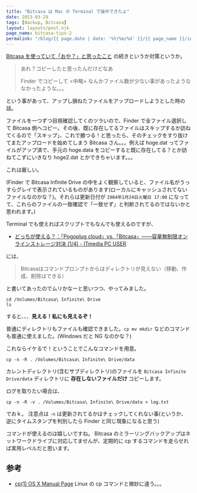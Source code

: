 ```yaml
---
title: "Bitcasa は Mac の Terminal で操作できたよ"
date: 2013-03-29
tags: [Backup, Bitcasa]
layout: layouts/post.njk
page_name: bitcasa-tips-2
permalink: "/blog/{{ page.date | date: '%Y/%m/%d' }}/{{ page_name }}/index.html"
---
```

[Bitcasa を使っていて「おや？」と思ったこと](http://amay077.github.com/blog/2013/03/25/bitcasa-tips-1/) の続きというか対策というか。
<!--more-->
>あれ？コピーしたと思ったんだけどなあ
>
>Finder でコピーして <中略> なんかファイル数が少ない事があったようななかったような。。。

という事があって、アップし損ねたファイルをアップロードしようとした時の話。

ファイルを一つずつ目視確認してくのツラいので、Finder で全ファイル選択して Bitcasa 側へコピー。その後、既に存在してるファイルはスキップするか訪ねてくるので「スキップ」、これで勝つる！と思ったら、そのチェックをすり抜けてまたアップロードを始めてしまう Bitcasa さん。。。例えば hoge.dat ってファイルがアップ済で、手元の hoge.data をコピーすると既に存在してる？とか訪ねてこずにいきなり hoge2.dat とかできちゃいます。。。

これは厳しい。

(Finder で Bitcasa Infinite Drive の中をよく観察していると、ファイル名がうっすらグレイで表示されているものがあります(ローカルにキャッシュされてないファイルなのかな？)。それらは更新日付が ``1984年1月24日火曜日 17:00`` になってて、これらのファイルの一致確認で「一致せず」と判断されてるのではないかと思われます。)

Terminal でも使えればスクリプトでもなんでも使えるのですが、

* [どっちが使える？：「Pogoplug cloud」vs.「Bitcasa」――容量無制限オンラインストレージ対決 (1/4) - ITmedia PC USER](http://www.itmedia.co.jp/pcuser/articles/1302/14/news019.html)

には、

> Bitcasaはコマンドプロンプトからはディレクトリが見えない（移動、作成、削除はできる）

と書いてあったのでムリかなーと思いつつ、やってみました。

```
cd /Volumes/Bitcasa\ Infinite\ Drive
ls
```

すると、、、**見える！私にも見えるぞ！**

普通にディレクトリもファイルも確認できました。``cp mv mkdir``  などのコマンドも普通に使えました。(Windows だと NG なのかな？)

これならイケるで！ということでこんなコマンドを用意。

```
cp -n -R . /Volumes/Bitcasa\ Infinite\ Drive/data
```

カレントディレクトリ(含むサブディレクトリ)のファイルを ``Bitcasa Infinite Drive/data`` ディレクトリに **存在しないファイルだけ** コピーします。

ログを取りたい場合は、

```
cp -n -R -v . /Volumes/Bitcasa\ Infinite\ Drive/data > log.txt
```

でおｋ。
注意点は ``-n`` は更新されてるかはチェックしてくれない事(というか、逆にタイムスタンプを判別したら Finder と同じ現象になると思う)

コマンドが使えるのは嬉しいですね。
Bitcasa のミラーリングバックアップはネットワークドライブに対応してませんが、定期的に cp するコマンドを走らせれば実用レベルだと思います。

## 参考
* [cp(1) OS X Manual Page](http://developer.apple.com/library/mac/#documentation/Darwin/Reference/ManPages/man1/cp.1.html) Linux の cp コマンドと微妙に違う。。。
